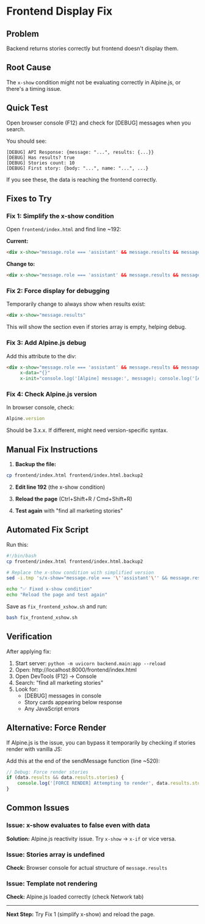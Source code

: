 # Frontend Display Fix

## Problem
Backend returns stories correctly but frontend doesn't display them.

## Root Cause
The `x-show` condition might not be evaluating correctly in Alpine.js, or there's a timing issue.

## Quick Test

Open browser console (F12) and check for [DEBUG] messages when you search.

You should see:
```
[DEBUG] API Response: {message: "...", results: {...}}
[DEBUG] Has results? true
[DEBUG] Stories count: 10
[DEBUG] First story: {body: "...", name: "...", ...}
```

If you see these, the data is reaching the frontend correctly.

## Fixes to Try

### Fix 1: Simplify the x-show condition

Open `frontend/index.html` and find line ~192:

**Current:**
```html
<div x-show="message.role === 'assistant' && message.results && message.results.stories.length > 0"
```

**Change to:**
```html
<div x-show="message.role === 'assistant' && message.results && message.results.stories && message.results.stories.length"
```

### Fix 2: Force display for debugging

Temporarily change to always show when results exist:

```html
<div x-show="message.results"
```

This will show the section even if stories array is empty, helping debug.

### Fix 3: Add Alpine.js debug

Add this attribute to the div:

```html
<div x-show="message.role === 'assistant' && message.results && message.results.stories.length > 0"
     x-data="{}"
     x-init="console.log('[Alpine] message:', message); console.log('[Alpine] has results:', !!message.results)"
```

### Fix 4: Check Alpine.js version

In browser console, check:
```javascript
Alpine.version
```

Should be 3.x.x. If different, might need version-specific syntax.

## Manual Fix Instructions

1. **Backup the file:**
```bash
cp frontend/index.html frontend/index.html.backup2
```

2. **Edit line 192** (the x-show condition)

3. **Reload the page** (Ctrl+Shift+R / Cmd+Shift+R)

4. **Test again** with "find all marketing stories"

## Automated Fix Script

Run this:

```bash
#!/bin/bash
cp frontend/index.html frontend/index.html.backup2

# Replace the x-show condition with simplified version
sed -i.tmp 's/x-show="message.role === '\''assistant'\'' && message.results && message.results.stories.length > 0"/x-show="message.role === '\''assistant'\'' && message.results \&\& message.results.stories \&\& message.results.stories.length"/g' frontend/index.html

echo "✅ Fixed x-show condition"
echo "Reload the page and test again"
```

Save as `fix_frontend_xshow.sh` and run:
```bash
bash fix_frontend_xshow.sh
```

## Verification

After applying fix:

1. Start server: `python -m uvicorn backend.main:app --reload`
2. Open: http://localhost:8000/frontend/index.html
3. Open DevTools (F12) → Console
4. Search: "find all marketing stories"
5. Look for:
   - [DEBUG] messages in console
   - Story cards appearing below response
   - Any JavaScript errors

## Alternative: Force Render

If Alpine.js is the issue, you can bypass it temporarily by checking if stories render with vanilla JS:

Add this at the end of the sendMessage function (line ~520):

```javascript
// Debug: Force render stories
if (data.results && data.results.stories) {
    console.log('[FORCE RENDER] Attempting to render', data.results.stories.length, 'stories');
}
```

## Common Issues

### Issue: x-show evaluates to false even with data
**Solution:** Alpine.js reactivity issue. Try `x-show` → `x-if` or vice versa.

### Issue: Stories array is undefined
**Check:** Browser console for actual structure of `message.results`

### Issue: Template not rendering
**Check:** Alpine.js loaded correctly (check Network tab)

---

**Next Step:** Try Fix 1 (simplify x-show) and reload the page.
